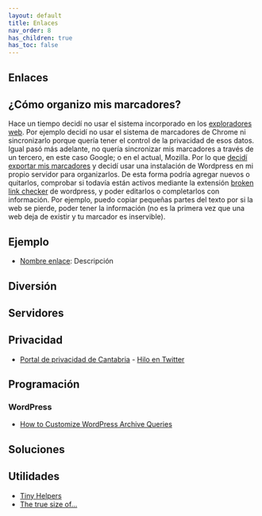```yaml
---
layout: default
title: Enlaces
nav_order: 8
has_children: true
has_toc: false
---
```


## Enlaces
## ¿Cómo organizo mis marcadores?
Hace un tiempo decidí no usar el sistema incorporado en los [exploradores web](../Notas/exploradores.md). Por ejemplo decidí no usar el sistema de marcadores de Chrome ni sincronizarlo porque quería tener el control de la privacidad de esos datos. Igual pasó más adelante, no quería sincronizar mis marcadores a través de un tercero, en este caso Google; o en el actual, Mozilla. Por lo que [decidí exportar mis marcadores](../Notas/exportar_marcadores.md) y decidí usar una instalación de Wordpress en mi propio servidor para organizarlos. De esta forma podría agregar nuevos o quitarlos, comprobar si todavía están activos mediante la extensión [broken link checker](https://es.wordpress.org/plugins/broken-link-checker/) de  wordpress, y poder editarlos o completarlos con información. Por ejemplo, puedo copiar pequeñas partes del texto por si la web se pierde, poder tener la información (no es la primera vez que una web deja de existir y tu marcador es inservible).

## Ejemplo
- [Nombre enlace](https://url): Descripción

## Diversión

## Servidores

## Privacidad
- [Portal de privacidad de Cantabria](https://contratosdecantabria.es/) - [Hilo en Twitter](https://twitter.com/JaimeObregon/status/1434926875688587270)

## Programación

### WordPress
- [How to Customize WordPress Archive Queries](https://facetwp.com/how-to-customize-archive-queries/)

## Soluciones

## Utilidades
- [Tiny Helpers](https://tiny-helpers.dev/)
- [The true size of...](https://thetruesize.com/)